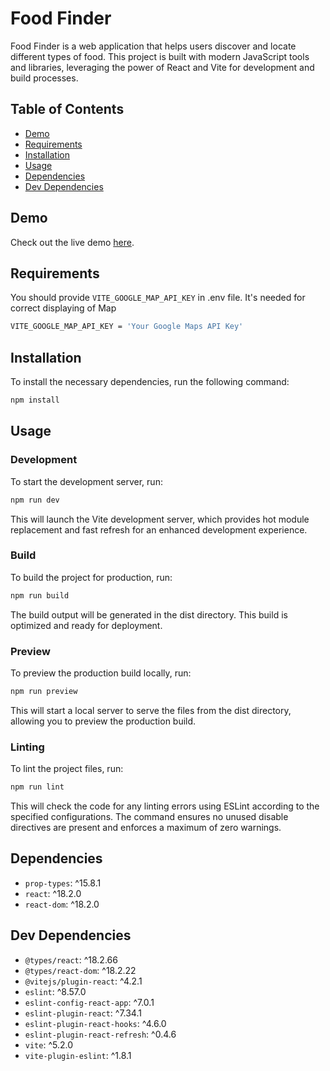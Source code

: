# Food Finder

Food Finder is a web application that helps users discover and locate different types of food. This project is built with modern JavaScript tools and libraries, leveraging the power of React and Vite for development and build processes.

## Table of Contents
- [Demo](#demo)
- [Requirements](#requirements)
- [Installation](#installation)
- [Usage](#usage)
- [Dependencies](#dependencies)
- [Dev Dependencies](#dev-dependencies)

## Demo

Check out the live demo [here](https://antonsavchenko94.github.io/).

## Requirements

You should provide `VITE_GOOGLE_MAP_API_KEY` in .env file. It's needed for correct displaying of Map  

```bash
VITE_GOOGLE_MAP_API_KEY = 'Your Google Maps API Key'
```

## Installation

To install the necessary dependencies, run the following command:

```bash
npm install
```
## Usage

### Development

To start the development server, run:

```bash
npm run dev
```

This will launch the Vite development server, which provides hot module replacement and fast refresh for an enhanced development experience.

### Build

To build the project for production, run:

```bash
npm run build
```

The build output will be generated in the dist directory. This build is optimized and ready for deployment.


### Preview

To preview the production build locally, run:

```bash
npm run preview
```

This will start a local server to serve the files from the dist directory, allowing you to preview the production build.


### Linting

To lint the project files, run:

```bash
npm run lint
```

This will check the code for any linting errors using ESLint according to the specified configurations. The command ensures no unused disable directives are present and enforces a maximum of zero warnings.


## Dependencies

- `prop-types`: ^15.8.1
- `react`: ^18.2.0
- `react-dom`: ^18.2.0

## Dev Dependencies

- `@types/react`: ^18.2.66
- `@types/react-dom`: ^18.2.22
- `@vitejs/plugin-react`: ^4.2.1
- `eslint`: ^8.57.0
- `eslint-config-react-app`: ^7.0.1
- `eslint-plugin-react`: ^7.34.1
- `eslint-plugin-react-hooks`: ^4.6.0
- `eslint-plugin-react-refresh`: ^0.4.6
- `vite`: ^5.2.0
- `vite-plugin-eslint`: ^1.8.1


